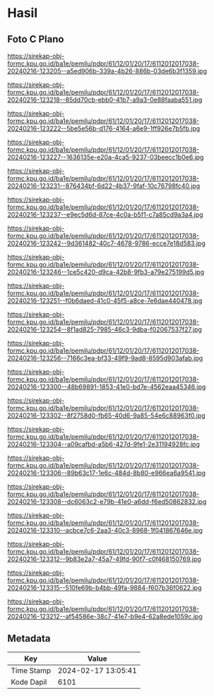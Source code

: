 # Hasil

## Foto C Plano

https://sirekap-obj-formc.kpu.go.id/ba1e/pemilu/pdpr/61/12/01/20/17/6112012017038-20240216-123205--a5ed906b-339a-4b26-886b-03de6b3f1359.jpg

https://sirekap-obj-formc.kpu.go.id/ba1e/pemilu/pdpr/61/12/01/20/17/6112012017038-20240216-123218--85dd70cb-ebb0-41b7-a9a3-0e88faaba551.jpg

https://sirekap-obj-formc.kpu.go.id/ba1e/pemilu/pdpr/61/12/01/20/17/6112012017038-20240216-123222--5be5e56b-d176-4164-a6e9-1ff926e7b5fb.jpg

https://sirekap-obj-formc.kpu.go.id/ba1e/pemilu/pdpr/61/12/01/20/17/6112012017038-20240216-123227--1636135e-e20a-4ca5-9237-03beecc1b0e6.jpg

https://sirekap-obj-formc.kpu.go.id/ba1e/pemilu/pdpr/61/12/01/20/17/6112012017038-20240216-123231--876434bf-6d22-4b37-9faf-10c76798fc40.jpg

https://sirekap-obj-formc.kpu.go.id/ba1e/pemilu/pdpr/61/12/01/20/17/6112012017038-20240216-123237--e9ec5d6d-87ce-4c0a-b5f1-c7a85cd9a3a4.jpg

https://sirekap-obj-formc.kpu.go.id/ba1e/pemilu/pdpr/61/12/01/20/17/6112012017038-20240216-123242--9d361482-40c7-4678-9786-ecce7e18d583.jpg

https://sirekap-obj-formc.kpu.go.id/ba1e/pemilu/pdpr/61/12/01/20/17/6112012017038-20240216-123246--1ce5c420-d9ca-42b8-9fb3-a79e275199d5.jpg

https://sirekap-obj-formc.kpu.go.id/ba1e/pemilu/pdpr/61/12/01/20/17/6112012017038-20240216-123251--f0b6daed-41c0-45f5-a8ce-7e6dae440478.jpg

https://sirekap-obj-formc.kpu.go.id/ba1e/pemilu/pdpr/61/12/01/20/17/6112012017038-20240216-123254--8f1ad825-7985-46c3-9dba-f02067537f27.jpg

https://sirekap-obj-formc.kpu.go.id/ba1e/pemilu/pdpr/61/12/01/20/17/6112012017038-20240216-123256--7166c3ea-bf33-49f9-9ad8-8595d903afab.jpg

https://sirekap-obj-formc.kpu.go.id/ba1e/pemilu/pdpr/61/12/01/20/17/6112012017038-20240216-123300--48b69891-1853-41e0-bd7e-4562eaa45346.jpg

https://sirekap-obj-formc.kpu.go.id/ba1e/pemilu/pdpr/61/12/01/20/17/6112012017038-20240216-123302--8f2758d0-fb65-40d6-9a85-54e6c88963f0.jpg

https://sirekap-obj-formc.kpu.go.id/ba1e/pemilu/pdpr/61/12/01/20/17/6112012017038-20240216-123304--a09cafbd-a5b6-427d-9fe1-2e31194928fc.jpg

https://sirekap-obj-formc.kpu.go.id/ba1e/pemilu/pdpr/61/12/01/20/17/6112012017038-20240216-123306--89b63c17-1e6c-484d-8b80-e966ea6a9541.jpg

https://sirekap-obj-formc.kpu.go.id/ba1e/pemilu/pdpr/61/12/01/20/17/6112012017038-20240216-123308--dc6063c2-e79b-41e0-a6dd-f6ed50862832.jpg

https://sirekap-obj-formc.kpu.go.id/ba1e/pemilu/pdpr/61/12/01/20/17/6112012017038-20240216-123310--acbce7c6-2aa3-40c3-8968-1f041867646e.jpg

https://sirekap-obj-formc.kpu.go.id/ba1e/pemilu/pdpr/61/12/01/20/17/6112012017038-20240216-123312--9b83e2a7-45a7-49fd-90f7-c0f468150769.jpg

https://sirekap-obj-formc.kpu.go.id/ba1e/pemilu/pdpr/61/12/01/20/17/6112012017038-20240216-123315--510fe69b-b4bb-49fa-9884-f607b36f0622.jpg

https://sirekap-obj-formc.kpu.go.id/ba1e/pemilu/pdpr/61/12/01/20/17/6112012017038-20240216-123212--af54586e-38c7-41e7-b9e4-62a8ede1059c.jpg


## Metadata

| Key        | Value               |
| ---------- | ------------------- |
| Time Stamp | 2024-02-17 13:05:41 |
| Kode Dapil | 6101                |



